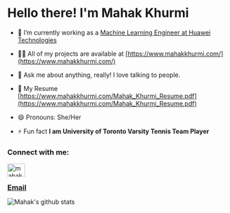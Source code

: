 <h1 align="left">Hello there! I'm Mahak Khurmi</h1>

- 🔭 I’m currently working as a [Machine Learning Engineer at Huawei Technologies](https://www.huawei.com/ca/)


- 👨‍💻 All of my projects are available at [https://www.mahakkhurmi.com/](https://www.mahakkhurmi.com/)

- 💬 Ask me about anything, really! I love talking to people.

- 📄 My Resume [https://www.mahakkhurmi.com/Mahak_Khurmi_Resume.pdf](https://www.mahakkhurmi.com/Mahak_Khurmi_Resume.pdf)

- 😄 Pronouns: She/Her

- ⚡ Fun fact **I am University of Toronto Varsity Tennis Team Player**

<h3 align="left">Connect with me:</h3>
<p align="left">
<a href="https://linkedin.com/in/mahak-khurmi999" target="blank"><img align="center" src="https://raw.githubusercontent.com/rahuldkjain/github-profile-readme-generator/master/src/images/icons/Social/linked-in-alt.svg" alt="mahak-khurmi999" height="30" width="40" /></a>
<a href="mailto:mahakkhurmi9@gmail.com" target="blank"> <h3 style="display:inline">Email</h3> </a>
</p>


<!--
**mahak999/mahak999** is a ✨ _special_ ✨ repository because its `README.md` (this file) appears on your GitHub profile.

Here are some ideas to get you started:

- 🔭 I’m currently working on ...
- 🌱 I’m currently learning ...
- 👯 I’m looking to collaborate on ...
- 🤔 I’m looking for help with ...
- 💬 Ask me about ...
- 📫 How to reach me: ...
- 😄 Pronouns: ...
- ⚡ Fun fact: ...
-->
![Mahak's github stats](https://github-readme-stats.vercel.app/api?username=mahak999&theme=algolia&show_icons=true)
